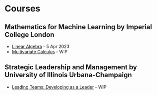 # Courses
## Mathematics for Machine Learning by Imperial College London
- [Linear Algebra](https://www.coursera.org/learn/linear-algebra-machine-learning) - 5 Apr 2023
- [Multivariate Calculus](https://www.coursera.org/learn/multivariate-calculus-machine-learning) - WIP

## Strategic Leadership and Management by University of Illinois Urbana-Champaign
- [Leading Teams: Developing as a Leader](https://www.coursera.org/learn/leading-teams-developing-as-a-leader) - WIP